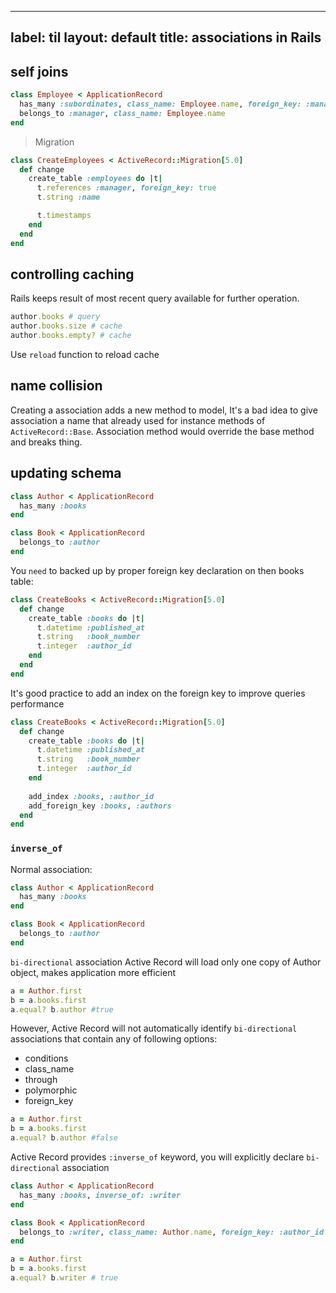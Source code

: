 
---
label: til
layout: default
title: associations in Rails
---
## self joins
```ruby
class Employee < ApplicationRecord
  has_many :subordinates, class_name: Employee.name, foreign_key: :manager_id
  belongs_to :manager, class_name: Employee.name
end
```
> Migration

```ruby
class CreateEmployees < ActiveRecord::Migration[5.0]
  def change
    create_table :employees do |t|
      t.references :manager, foreign_key: true
      t.string :name

      t.timestamps
    end
  end
end
```

## controlling caching
Rails keeps result of most recent query available for further operation. 
```ruby
author.books # query
author.books.size # cache
author.books.empty? # cache
```
Use `reload` function to reload cache
## name collision
Creating a association adds a new method to model, It's a bad idea to give association a name that already used for instance methods of `ActiveRecord::Base`.
Association method would override the base method and breaks thing. 
## updating schema
```ruby
class Author < ApplicationRecord
  has_many :books
end 

class Book < ApplicationRecord
  belongs_to :author
end
```
You `need` to backed up by proper foreign key declaration on then books table:
```ruby
class CreateBooks < ActiveRecord::Migration[5.0]
  def change
    create_table :books do |t|
      t.datetime :published_at
      t.string   :book_number
      t.integer  :author_id
    end
  end
end
```

It's good practice to add an index on the foreign key to improve queries performance 
```ruby
class CreateBooks < ActiveRecord::Migration[5.0]
  def change
    create_table :books do |t|
      t.datetime :published_at
      t.string   :book_number
      t.integer  :author_id
    end
 
    add_index :books, :author_id
    add_foreign_key :books, :authors
  end
end
```
### `inverse_of`
Normal association: 
```ruby
class Author < ApplicationRecord
  has_many :books
end

class Book < ApplicationRecord
  belongs_to :author
end
```
`bi-directional` association
Active Record will load only one copy of Author object, makes application more efficient
```ruby
a = Author.first
b = a.books.first
a.equal? b.author #true
```
However, Active Record will not automatically identify `bi-directional` associations that contain any of following options: 
- conditions
- class_name
- through
- polymorphic
- foreign_key

```ruby
a = Author.first
b = a.books.first
a.equal? b.author #false
```
Active Record provides `:inverse_of` keyword, you will explicitly declare `bi-directional` association 
```ruby
class Author < ApplicationRecord
  has_many :books, inverse_of: :writer
end 

class Book < ApplicationRecord
  belongs_to :writer, class_name: Author.name, foreign_key: :author_id
end
```
```ruby
a = Author.first
b = a.books.first
a.equal? b.writer # true
```











